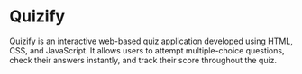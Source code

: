 # Quizify
Quizify is an interactive web-based quiz application developed using HTML, CSS, and JavaScript. It allows users to attempt multiple-choice questions, check their answers instantly, and track their score throughout the quiz.
